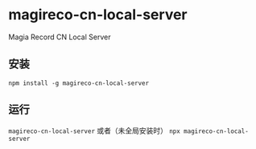 # magireco-cn-local-server
Magia Record CN Local Server

## 安装

`npm install -g magireco-cn-local-server`

## 运行

`magireco-cn-local-server` 或者（未全局安装时） `npx magireco-cn-local-server`